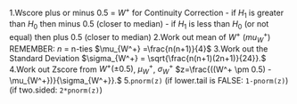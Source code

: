 
1.Wscore plus or minus 0.5 = $W^+$ for Continuity Correction 
	-  if $H_1$ is greater than $H_0$ then minus 0.5 (closer to median)
	- if $H_1$ is less than $H_0$ (or not equal) then plus 0.5 (closer to median)
2.Work out mean of $W^+$ ($mu_W^+$) REMEMBER: $n$ = n-ties
$\mu_{W^+} =\frac{n(n+1)}{4}$
3.Work out the Standard Deviation $\sigma_{W^+} = \sqrt{\frac{n(n+1)(2n+1)}{24}}.$
4.Work out Zscore from $W^+(\pm0.5)$, $\mu_W^+$, $\sigma_W^+$ $z=\frac{((W^+ \pm 0.5) - \mu_{W^+})}{\sigma_{W^+}}.$
5.`pnorm(z)` (if lower.tail is FALSE: `1-pnorm(z)`) (if two.sided: `2*pnorm(z)`)

